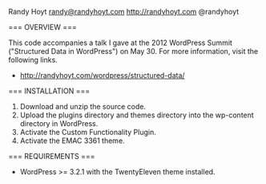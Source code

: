 Randy Hoyt
randy@randyhoyt.com
http://randyhoyt.com
@randyhoyt


=== OVERVIEW ===

This code accompanies a talk I gave at the 2012 WordPress Summit
("Structured Data in WordPress") on May 30. For more information,
visit the following links.

* http://randyhoyt.com/wordpress/structured-data/


=== INSTALLATION ===

1. Download and unzip the source code.
2. Upload the plugins directory and themes directory into
   the wp-content directory in WordPress.
3. Activate the Custom Functionality Plugin.
4. Activate the EMAC 3361 theme.


=== REQUIREMENTS ===

* WordPress >= 3.2.1 with the TwentyEleven theme installed. 